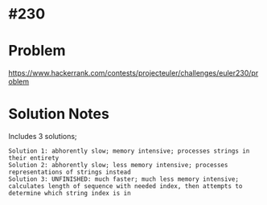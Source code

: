 # #230

# Problem

https://www.hackerrank.com/contests/projecteuler/challenges/euler230/problem

# Solution Notes

Includes 3 solutions;

    Solution 1: abhorently slow; memory intensive; processes strings in their entirety
    Solution 2: abhorently slow; less memory intensive; processes representations of strings instead
    Solution 3: UNFINISHED: much faster; much less memory intensive; calculates length of sequence with needed index, then attempts to determine which string index is in
